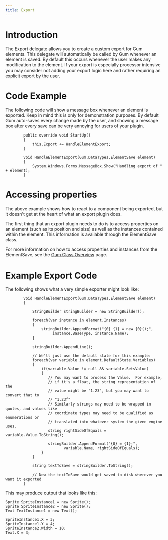 ```yaml
---
title: Export
---
```


# Introduction

The Export delegate allows you to create a custom export for Gum elements.  This delegate will automatically be called by Gum whenever an element is saved.  By default this occurs whenever the user makes any modification to the element.  If your export is especially processor intensive you may consider not adding your export logic here and rather requiring an explicit export by the user.

# Code Example

The following code will show a message box whenever an element is exported.  Keep in mind this is only for demonstration purposes.  By default Gum auto-saves every change made by the user, and showing a message box after every save can be very annoying for users of your plugin.

```
        public override void StartUp()
        {
            this.Export += HandleElementExport;
        }

        void HandleElementExport(Gum.DataTypes.ElementSave element)
        {
            System.Windows.Forms.MessageBox.Show("Handling export of " + element);
        }

```

# Accessing properties

The above example shows how to react to a component being exported, but it doesn't get at the heart of what an export plugin does.

The first thing that an export plugin needs to do is to access properties on an element (such as its position and size) as well as the instances contained within the element. This information is available through the ElementSave class.

For more information on how to access properties and instances from the ElementSave, see the [Gum Class Overview](Gum-Class-Overview) page.

# Example Export Code

The following shows what a very simple exporter might look like:

```
        void HandleElementExport(Gum.DataTypes.ElementSave element)
        {

            StringBuilder stringBuilder = new StringBuilder();

            foreach(var instance in element.Instances)
            {
                stringBuilder.AppendFormat("{0} {1} = new {0}();", 
                     instance.BaseType, instance.Name);   
            }

            stringBuilder.AppendLine();

            // We'll just use the default state for this example:
            foreach(var variable in element.DefaultState.Variables)
            {
                if(variable.Value != null && variable.SetsValue)
                {
                   // You may want to process the Value.  For example,
                   // if it's a float, the string representation of the 
                   // value might be "1.23", but you may want to convert that to
                   // "1.23f"
                   // Similarly strings may need to be wrapped in quotes, and values like
                   // coordinate types may need to be qualified as enumerations or
                   // translated into whatever system the given engine uses.
                   string rightSideOfEquals = variable.Value.ToString();

                   stringBuilder.AppendFormat("{0} = {1};", 
                          variable.Name, rightSideOfEquals);
                }
            }

            string textToSave = stringBuilder.ToString();

            // Now the textToSave would get saved to disk wherever you want it exported
        }

```

This may produce output that looks like this:

```
Sprite SpriteInstance1 = new Sprite();
Sprite SpriteInstance2 = new Sprite();
Text TextInstance1 = new Text();

SpriteInstance1.X = 3;
SpriteInstance1.Y = 4;
SpriteInstance2.Width = 10;
Text.X = 3;
```